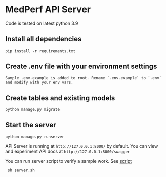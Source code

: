 # MedPerf API Server 

Code is tested on latest python 3.9

## Install all dependencies

    pip install -r requirements.txt

## Create .env file with your environment settings

    Sample .env.example is added to root. Rename `.env.example` to `.env` and modify with your env vars.

## Create tables and existing models

    python manage.py migrate

## Start the server

    python manage.py runserver
    
  
 API Server is running at `http://127.0.0.1:8000/` by default. You can view and experiment API docs at `http://127.0.0.1:8000/swagger`
 
 You can run  server script to verify a sample work. See [script](https://github.com/johnugeorge/medperf/blob/main/server.sh) 
 
     sh server.sh
